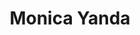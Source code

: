 ---
title:  "Monica Yanda"
job-title: Business Manager
order: 11
skills:
- Office Administration
- Executive Support
- Research & Marketing
team-image: monica-yanda.jpg
---